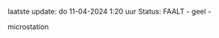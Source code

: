 laatste update: 
do 11-04-2024  1:20   uur 
Status: FAALT - geel - 
<div class="service Y">microstation</div>